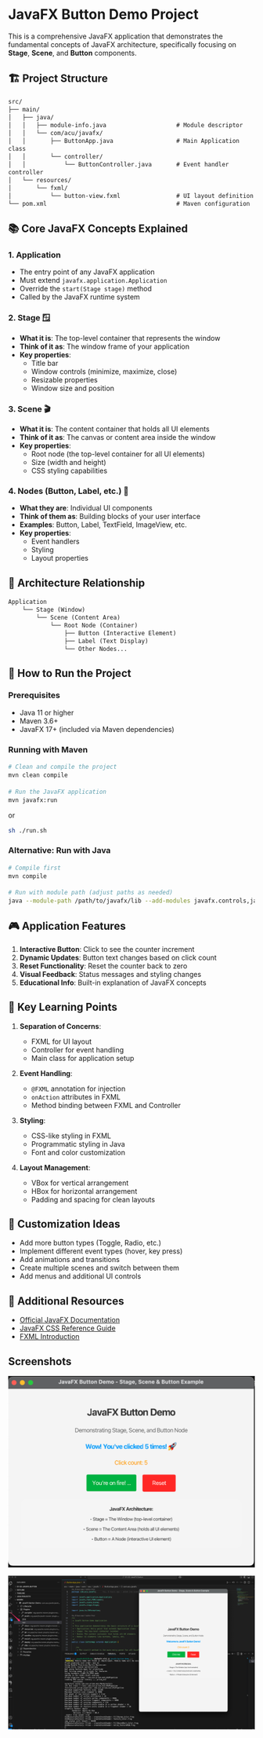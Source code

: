 # JavaFX Button Demo Project

This is a comprehensive JavaFX application that demonstrates the fundamental concepts of JavaFX architecture, specifically focusing on **Stage**, **Scene**, and **Button** components.

## 🏗️ Project Structure

```text
src/
├── main/
│   ├── java/
│   │   ├── module-info.java                    # Module descriptor
│   │   └── com/acu/javafx/
│   │       ├── ButtonApp.java                  # Main Application class
│   │       └── controller/
│   │           └── ButtonController.java       # Event handler controller
│   └── resources/
│       └── fxml/
│           └── button-view.fxml                # UI layout definition
└── pom.xml                                     # Maven configuration
```

## 📚 Core JavaFX Concepts Explained

### 1. **Application**

- The entry point of any JavaFX application
- Must extend `javafx.application.Application`
- Override the `start(Stage stage)` method
- Called by the JavaFX runtime system

### 2. **Stage** 🪟

- **What it is**: The top-level container that represents the window
- **Think of it as**: The window frame of your application
- **Key properties**:
  - Title bar
  - Window controls (minimize, maximize, close)
  - Resizable properties
  - Window size and position

### 3. **Scene** 🎬

- **What it is**: The content container that holds all UI elements
- **Think of it as**: The canvas or content area inside the window
- **Key properties**:
  - Root node (the top-level container for all UI elements)
  - Size (width and height)
  - CSS styling capabilities

### 4. **Nodes** (Button, Label, etc.) 🔘

- **What they are**: Individual UI components
- **Think of them as**: Building blocks of your user interface
- **Examples**: Button, Label, TextField, ImageView, etc.
- **Key properties**:
  - Event handlers
  - Styling
  - Layout properties

## 🎯 Architecture Relationship

```text
Application
    └── Stage (Window)
        └── Scene (Content Area)
            └── Root Node (Container)
                ├── Button (Interactive Element)
                ├── Label (Text Display)
                └── Other Nodes...
```

## 🚀 How to Run the Project

### Prerequisites

- Java 11 or higher
- Maven 3.6+
- JavaFX 17+ (included via Maven dependencies)

### Running with Maven

```bash
# Clean and compile the project
mvn clean compile

# Run the JavaFX application
mvn javafx:run
```

or 

```bash 
sh ./run.sh
```

### Alternative: Run with Java

```bash
# Compile first
mvn compile

# Run with module path (adjust paths as needed)
java --module-path /path/to/javafx/lib --add-modules javafx.controls,javafx.fxml -cp target/classes com.acu.javafx.ButtonApp
```

## 🎮 Application Features

1. **Interactive Button**: Click to see the counter increment
2. **Dynamic Updates**: Button text changes based on click count
3. **Reset Functionality**: Reset the counter back to zero
4. **Visual Feedback**: Status messages and styling changes
5. **Educational Info**: Built-in explanation of JavaFX concepts

## 🎨 Key Learning Points

1. **Separation of Concerns**:
   - FXML for UI layout
   - Controller for event handling
   - Main class for application setup

2. **Event Handling**:
   - `@FXML` annotation for injection
   - `onAction` attributes in FXML
   - Method binding between FXML and Controller

3. **Styling**:
   - CSS-like styling in FXML
   - Programmatic styling in Java
   - Font and color customization

4. **Layout Management**:
   - VBox for vertical arrangement
   - HBox for horizontal arrangement
   - Padding and spacing for clean layouts

## 🔧 Customization Ideas

- Add more button types (Toggle, Radio, etc.)
- Implement different event types (hover, key press)
- Add animations and transitions
- Create multiple scenes and switch between them
- Add menus and additional UI controls

## 📖 Additional Resources

- [Official JavaFX Documentation](https://openjfx.io/)
- [JavaFX CSS Reference Guide](https://openjfx.io/javadoc/17/javafx.graphics/javafx/scene/doc-files/cssref.html)
- [FXML Introduction](https://openjfx.io/javadoc/17/javafx.fxml/javafx/fxml/doc-files/introduction_to_fxml.html)

## Screenshots

![JavaFX Button Demo](images/JavaFx-Button-Demo.png)

![Maven Plugin JavaFX Run](images/maven-plugin-javafx-run.png)